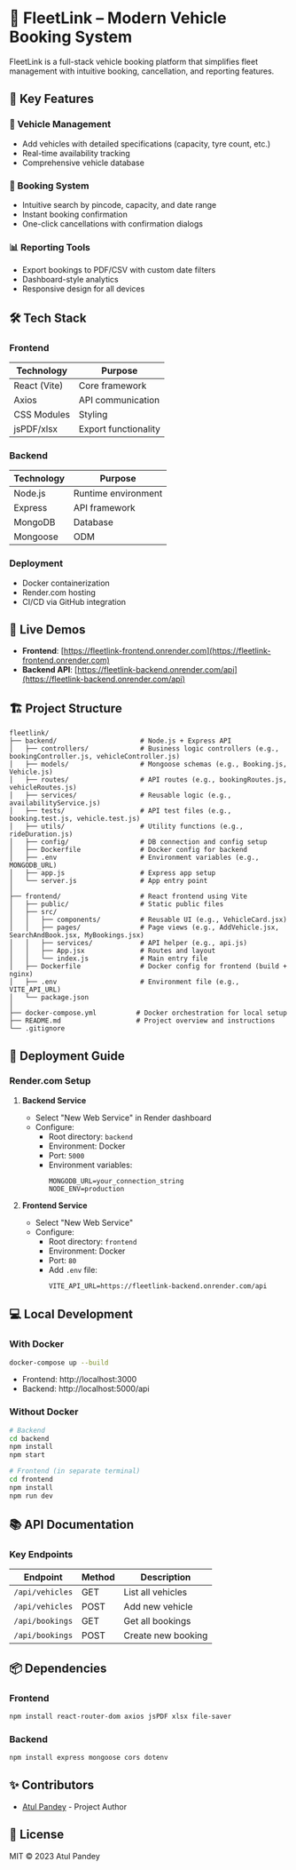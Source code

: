 # 🚀 FleetLink – Modern Vehicle Booking System

FleetLink is a full-stack vehicle booking platform that simplifies fleet management with intuitive booking, cancellation, and reporting features.

## 🌟 Key Features

### 🚗 Vehicle Management
- Add vehicles with detailed specifications (capacity, tyre count, etc.)
- Real-time availability tracking
- Comprehensive vehicle database

### 📅 Booking System
- Intuitive search by pincode, capacity, and date range
- Instant booking confirmation
- One-click cancellations with confirmation dialogs

### 📊 Reporting Tools
- Export bookings to PDF/CSV with custom date filters
- Dashboard-style analytics
- Responsive design for all devices

## 🛠️ Tech Stack

### Frontend
| Technology | Purpose |
|------------|---------|
| React (Vite) | Core framework |
| Axios | API communication |
| CSS Modules | Styling |
| jsPDF/xlsx | Export functionality |

### Backend
| Technology | Purpose |
|------------|---------|
| Node.js | Runtime environment |
| Express | API framework |
| MongoDB | Database |
| Mongoose | ODM |

### Deployment
- Docker containerization
- Render.com hosting
- CI/CD via GitHub integration

## 🔗 Live Demos
- **Frontend**: [https://fleetlink-frontend.onrender.com](https://fleetlink-frontend.onrender.com)
- **Backend API**: [https://fleetlink-backend.onrender.com/api](https://fleetlink-backend.onrender.com/api)

## 🏗️ Project Structure

```
fleetlink/
├── backend/                     # Node.js + Express API
│   ├── controllers/             # Business logic controllers (e.g., bookingController.js, vehicleController.js)
│   ├── models/                  # Mongoose schemas (e.g., Booking.js, Vehicle.js)
│   ├── routes/                  # API routes (e.g., bookingRoutes.js, vehicleRoutes.js)
│   ├── services/                # Reusable logic (e.g., availabilityService.js)
│   ├── tests/                   # API test files (e.g., booking.test.js, vehicle.test.js)
│   ├── utils/                   # Utility functions (e.g., rideDuration.js)
│   ├── config/                  # DB connection and config setup
│   ├── Dockerfile               # Docker config for backend
│   ├── .env                     # Environment variables (e.g., MONGODB_URL)
│   ├── app.js                   # Express app setup
│   └── server.js                # App entry point
│
├── frontend/                    # React frontend using Vite
│   ├── public/                  # Static public files
│   ├── src/
│   │   ├── components/          # Reusable UI (e.g., VehicleCard.jsx)
│   │   ├── pages/               # Page views (e.g., AddVehicle.jsx, SearchAndBook.jsx, MyBookings.jsx)
│   │   ├── services/            # API helper (e.g., api.js)
│   │   ├── App.jsx              # Routes and layout
│   │   └── index.js             # Main entry file
│   ├── Dockerfile               # Docker config for frontend (build + nginx)
│   ├── .env                     # Environment file (e.g., VITE_API_URL)
│   └── package.json
│
├── docker-compose.yml          # Docker orchestration for local setup
├── README.md                   # Project overview and instructions
└── .gitignore

```

## 🚀 Deployment Guide

### Render.com Setup

1. **Backend Service**
   - Select "New Web Service" in Render dashboard
   - Configure:
     - Root directory: `backend`
     - Environment: Docker
     - Port: `5000`
     - Environment variables:
       ```
       MONGODB_URL=your_connection_string
       NODE_ENV=production
       ```

2. **Frontend Service**
   - Select "New Web Service"
   - Configure:
     - Root directory: `frontend`
     - Environment: Docker
     - Port: `80`
     - Add `.env` file:
       ```
       VITE_API_URL=https://fleetlink-backend.onrender.com/api
       ```

## 💻 Local Development

### With Docker
```bash
docker-compose up --build
```
- Frontend: http://localhost:3000
- Backend: http://localhost:5000/api

### Without Docker
```bash
# Backend
cd backend
npm install
npm start

# Frontend (in separate terminal)
cd frontend
npm install
npm run dev
```

## 📚 API Documentation

### Key Endpoints
| Endpoint | Method | Description |
|----------|--------|-------------|
| `/api/vehicles` | GET | List all vehicles |
| `/api/vehicles` | POST | Add new vehicle |
| `/api/bookings` | GET | Get all bookings |
| `/api/bookings` | POST | Create new booking |


## 📦 Dependencies

### Frontend
```bash
npm install react-router-dom axios jsPDF xlsx file-saver
```

### Backend
```bash
npm install express mongoose cors dotenv
```

## ✨ Contributors
- [Atul Pandey](https://github.com/yourprofile) - Project Author

## 📄 License
MIT © 2023 Atul Pandey
```



